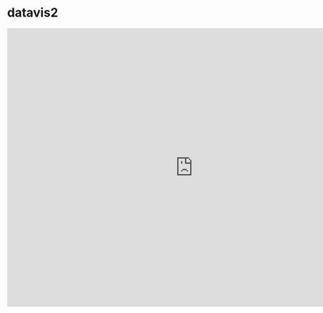 # datavis2

<iframe src="https://data.oecd.org/chart/61Iw" width="860" height="645" style="border: 0" mozallowfullscreen="true" webkitallowfullscreen="true" allowfullscreen="true"><a href="https://data.oecd.org/chart/61Iw" target="_blank">OECD Chart: General government debt, Total, % of GDP, Annual, 2017</a></iframe>
